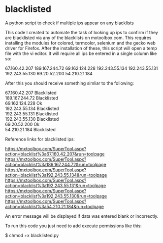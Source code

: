 # blacklisted
A python script to check if multiple ips appear on any blacklists

This code I created to automate the task of looking up ips to confirm if they are blacklisted via any of the blacklists on mxtoolbox.com. This requires installing the modules for colored, termcolor, selenium and the gecko web driver for Firefox. After the installation of these, this script will open a temp file with the vi editor. It will require all ips be entered in a single column like so:

67.160.42.207
189.167.244.72
69.162.124.228
192.243.55.134
192.243.55.131
192.243.55.130
69.20.52.200
54.210.21.184

After this you should receive something simliar to the following:

67.160.42.207 Blacklisted<br>
189.167.244.72 Blacklisted<br>
69.162.124.228 Ok<br>
192.243.55.134 Blacklisted<br>
192.243.55.131 Blacklisted<br>
192.243.55.130 Blacklisted<br>
69.20.52.200 Ok<br>
54.210.21.184 Blacklisted<br>

Reference links for blacklisted ips:

https://mxtoolbox.com/SuperTool.aspx?action=blacklist%3a67.160.42.207&run=toolpage<br>
https://mxtoolbox.com/SuperTool.aspx?action=blacklist%3a189.167.244.72&run=toolpage<br>
https://mxtoolbox.com/SuperTool.aspx?action=blacklist%3a192.243.55.134&run=toolpage<br>
https://mxtoolbox.com/SuperTool.aspx?action=blacklist%3a192.243.55.131&run=toolpage<br>
https://mxtoolbox.com/SuperTool.aspx?action=blacklist%3a192.243.55.130&run=toolpage<br>
https://mxtoolbox.com/SuperTool.aspx?action=blacklist%3a54.210.21.184&run=toolpage<br>

An error message will be displayed if data was entered blank or incorrectly.

To run this code you just need to add execute permissions like this:

$ chmod +x blacklisted.py
